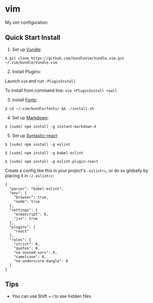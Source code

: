 # vim
My vim configuration

## Quick Start Install

1. Set up [Vundle]:

  `$ git clone https://github.com/VundleVim/Vundle.vim.git ~/.vim/bundle/Vundle.vim`

2. Install Plugins:

  Launch `vim` and run `:PluginInstall`

  To install from command line: `vim +PluginInstall +qall`

3. Install [Fonts]:

  `$ cd ~/.vim/bundle/fonts/ && ./install.sh`

4. Set up [Markdown]:

  `$ [sudo] npm install -g instant-markdown-d`

5. Set up [Syntastic-react]:

  ```
  $ [sudo] npm install -g eslint

  $ [sudo] npm install -g babel-eslint

  $ [sudo] npm install -g eslint-plugin-react
  ```

  Create a config like this in your project's `.eslintrc`, or do so globally by placing it in `~/.eslintrc`:

  ```
  {
    "parser": "babel-eslint",
    "env": {
      "browser": true,
      "node": true
    },
    "settings": {
      "ecmascript": 6,
      "jsx": true
    },
    "plugins": [
      "react"
    ],
    "rules": {
      "strict": 0,
      "quotes": 0,
      "no-unused-vars": 0,
      "camelcase": 0,
      "no-underscore-dangle": 0
    }
  }
  ```
  
  
## Tips
* You can use Shift + i to see hidden files



[Vundle]:http://github.com/VundleVim/Vundle.vim
[Vim]:http://www.vim.org
[Git]:http://git-scm.com
[Fonts]:http://github.com/powerline/fonts
[Markdown]:https://github.com/suan/vim-instant-markdown
[Syntastic-react]:https://github.com/jaxbot/syntastic-react
